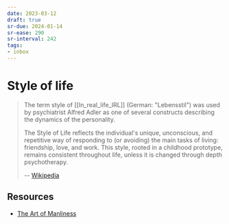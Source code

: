 ```yaml
---
date: 2023-03-12
draft: true
sr-due: 2024-01-14
sr-ease: 290
sr-interval: 242
tags:
- inbox
---
```


# Style of life

> The term style of [[In_real_life_IRL]] (German: "Lebensstil") was used by
> psychiatrist Alfred Adler as one of several constructs describing the dynamics
> of the personality.
>
> The Style of Life reflects the individual's unique, unconscious, and
> repetitive way of responding to (or avoiding) the main tasks of living:
> friendship, love, and work. This style, rooted in a childhood prototype,
> remains consistent throughout life, unless it is changed through depth
> psychotherapy.
>
> -- [Wikipedia](https://en.wikipedia.org/wiki/Style_of_life)

## Resources

- [The Art of Manliness](https://www.artofmanliness.com/)